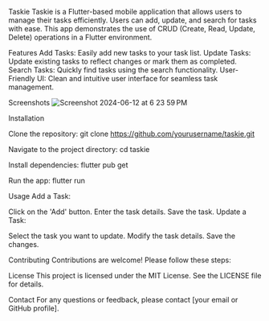 Taskie
Taskie is a Flutter-based mobile application that allows users to manage their tasks efficiently. Users can add, update, and search for tasks with ease. This app demonstrates the use of CRUD (Create, Read, Update, Delete) operations in a Flutter environment.

Features
Add Tasks: Easily add new tasks to your task list.
Update Tasks: Update existing tasks to reflect changes or mark them as completed.
Search Tasks: Quickly find tasks using the search functionality.
User-Friendly UI: Clean and intuitive user interface for seamless task management.



Screenshots
![Screenshot 2024-06-12 at 6 23 59 PM](https://github.com/Manii899/To-do-/assets/101738227/e28c0427-62db-4db9-b82c-dda4d335be03)

Installation


Clone the repository:
git clone https://github.com/yourusername/taskie.git


Navigate to the project directory:
cd taskie


Install dependencies:
flutter pub get


Run the app:
flutter run




Usage
Add a Task:

Click on the 'Add' button.
Enter the task details.
Save the task.
Update a Task:


Select the task you want to update.
Modify the task details.
Save the changes.


Contributing
Contributions are welcome! Please follow these steps:

License
This project is licensed under the MIT License. See the LICENSE file for details.

Contact
For any questions or feedback, please contact [your email or GitHub profile].

